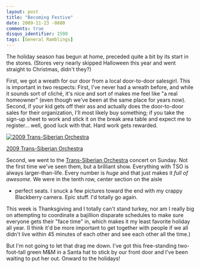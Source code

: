 ```yaml
---
layout: post
title: "Becoming Festive"
date: 2009-11-23 -0800
comments: true
disqus_identifier: 1590
tags: [General Ramblings]
---
```

The holiday season has begun at home, preceded quite a bit by its start
in the stores. (Stores very nearly skipped Halloween this year and went
straight to Christmas, didn't they?)

First, we got a wreath for our door from a local door-to-door salesgirl.
This is important in two respects: First, I've never had a wreath
before, and while it sounds sort of cliché, it's nice and sort of makes
me feel like "a real homeowner" (even though we've been at the same
place for years now). Second, if your kid gets off their ass and
actually does the door-to-door sales for their organization, I'll most
likely buy something; if you take the sign-up sheet to work and stick it
on the break area table and expect me to register... well, good luck
with that. Hard work gets rewarded.

[![2009 Trans-Siberian Orchestra](http://lh6.ggpht.com/_P1NCAbHEm2Q/Swojt-N1ojE/AAAAAAAABTE/h2oTbUEjNq4/s160-c/2009TransSiberianOrchestra.jpg)](http://picasaweb.google.com/travis.illig/2009TransSiberianOrchestra?feat=embedwebsite)

[2009 Trans-Siberian Orchestra](http://picasaweb.google.com/travis.illig/2009TransSiberianOrchestra?feat=embedwebsite)

Second, we went to the [Trans-Siberian
Orchestra](http://www.trans-siberian.com/) concert on Sunday. Not the
first time we've seen them, but a brilliant show. Everything with TSO is
always larger-than-life. Every number is *huge* and that just makes it
*full of awesome*. We were in the tenth row, center section on the aisle

- perfect seats. I snuck a few pictures toward the end with my crappy
Blackberry camera. Epic stuff. I'd totally go again.

This week is Thanksgiving and I totally can't stand turkey, nor am I
really big on attempting to coordinate a bajillion disparate schedules
to make sure everyone gets their "face time" in, which makes it my least
favorite holiday all year. (I think it'd be more important to get
together with people if we all didn't live within 45 minutes of each
other and see each other all the time.)

But I'm not going to let that drag me down. I've got this free-standing
two-foot-tall green M&M in a Santa hat to stick by our front door and
I've been waiting to put her out. Onward to the holidays!
